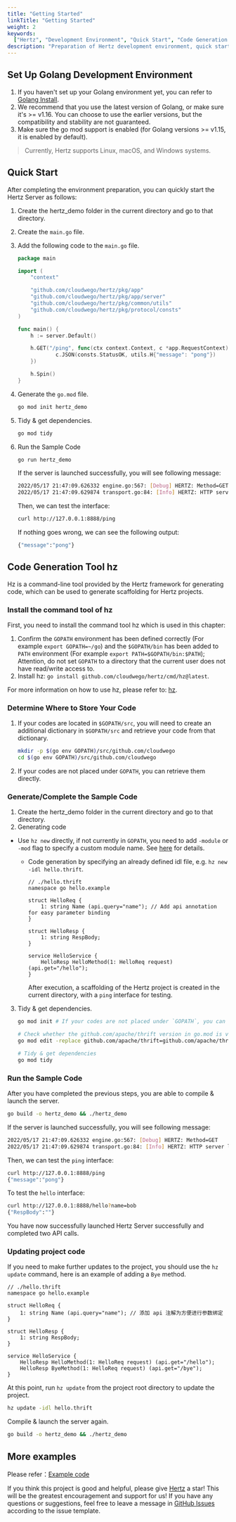 ```yaml
---
title: "Getting Started"
linkTitle: "Getting Started"
weight: 2
keywords:
  ["Hertz", "Development Environment", "Quick Start", "Code Generation Tool"]
description: "Preparation of Hertz development environment, quick start, and basic use of code generation tool hz."
---
```


## Set Up Golang Development Environment

1. If you haven't set up your Golang environment yet, you can refer to [Golang Install](https://go.dev/doc/install).
2. We recommend that you use the latest version of Golang, or make sure it's >= v1.16. You can choose to use the earlier versions, but the compatibility and stability are not guaranteed.
3. Make sure the go mod support is enabled (for Golang versions >= v1.15, it is enabled by default).

> Currently, Hertz supports Linux, macOS, and Windows systems.

## Quick Start

After completing the environment preparation, you can quickly start the Hertz Server as follows:

1. Create the hertz_demo folder in the current directory and go to that directory.
2. Create the `main.go` file.
3. Add the following code to the `main.go` file.

   ```go
   package main

   import (
       "context"

       "github.com/cloudwego/hertz/pkg/app"
       "github.com/cloudwego/hertz/pkg/app/server"
       "github.com/cloudwego/hertz/pkg/common/utils"
       "github.com/cloudwego/hertz/pkg/protocol/consts"
   )

   func main() {
       h := server.Default()

       h.GET("/ping", func(ctx context.Context, c *app.RequestContext) {
               c.JSON(consts.StatusOK, utils.H{"message": "pong"})
       })

       h.Spin()
   }
   ```

4. Generate the `go.mod` file.

   ```bash
   go mod init hertz_demo
   ```

5. Tidy & get dependencies.

   ```bash
   go mod tidy
   ```

6. Run the Sample Code

   ```bash
   go run hertz_demo
   ```

   If the server is launched successfully, you will see following message:

   ```bash
   2022/05/17 21:47:09.626332 engine.go:567: [Debug] HERTZ: Method=GET    absolutePath=/ping   --> handlerName=main.main.func1 (num=2 handlers)
   2022/05/17 21:47:09.629874 transport.go:84: [Info] HERTZ: HTTP server listening on address=[::]:8888
   ```

   Then, we can test the interface:

   ```bash
   curl http://127.0.0.1:8888/ping
   ```

   If nothing goes wrong, we can see the following output:

   ```bash
   {"message":"pong"}
   ```

## Code Generation Tool hz

Hz is a command-line tool provided by the Hertz framework for generating code, which can be used to generate scaffolding for Hertz projects.

### Install the command tool of hz

First, you need to install the command tool hz which is used in this chapter:

1. Confirm the `GOPATH` environment has been defined correctly (For example `export GOPATH=~/go`)
   and the `$GOPATH/bin` has been added to `PATH` environment (For example `export PATH=$GOPATH/bin:$PATH`);
   Attention, do not set `GOPATH` to a directory that the current user does not have read/write access to.
2. Install hz: `go install github.com/cloudwego/hertz/cmd/hz@latest`.

For more information on how to use hz, please refer to: [hz](/zh/docs/hertz/tutorials/toolkit/usage/).

### Determine Where to Store Your Code

1. If your codes are located in `$GOPATH/src`, you will need to create an additional dictionary in `$GOPATH/src` and retrieve your code from that dictionary.

   ```bash
   mkdir -p $(go env GOPATH)/src/github.com/cloudwego
   cd $(go env GOPATH)/src/github.com/cloudwego
   ```

2. If your codes are not placed under `GOPATH`, you can retrieve them directly.

### Generate/Complete the Sample Code

1. Create the hertz_demo folder in the current directory and go to that directory.
2. Generating code

- Use `hz new` directly, if not currently in `GOPATH`, you need to add `-module` or `-mod` flag to specify a custom module name. See [here](/docs/hertz/tutorials/toolkit/usage/) for details.

  - Code generation by specifying an already defined idl file, e.g. `hz new -idl hello.thrift`.

    ```thrift
    // ./hello.thrift
    namespace go hello.example

    struct HelloReq {
        1: string Name (api.query="name"); // Add api annotation for easy parameter binding
    }

    struct HelloResp {
        1: string RespBody;
    }

    service HelloService {
        HelloResp HelloMethod(1: HelloReq request) (api.get="/hello");
    }
    ```

    After execution, a scaffolding of the Hertz project is created in the current directory, with a `ping` interface for testing.

3. Tidy & get dependencies.

   ```bash
   go mod init # If your codes are not placed under `GOPATH`, you can skip `go mod init`.

   # Check whether the github.com/apache/thrift version in go.mod is v0.13.0 (if you are planning to use .thrift as IDL)
   go mod edit -replace github.com/apache/thrift=github.com/apache/thrift@v0.13.0

   # Tidy & get dependencies
   go mod tidy
   ```

### Run the Sample Code

After you have completed the previous steps, you are able to compile & launch the server.

```bash
go build -o hertz_demo && ./hertz_demo
```

If the server is launched successfully, you will see following message:

```bash
2022/05/17 21:47:09.626332 engine.go:567: [Debug] HERTZ: Method=GET    absolutePath=/ping   --> handlerName=main.main.func1 (num=2 handlers)
2022/05/17 21:47:09.629874 transport.go:84: [Info] HERTZ: HTTP server listening on address=[::]:8888
```

Then, we can test the `ping` interface:

```bash
curl http://127.0.0.1:8888/ping
{"message":"pong"}
```

To test the `hello` interface:

```bash
curl http://127.0.0.1:8888/hello?name=bob
{"RespBody":""}
```

You have now successfully launched Hertz Server successfully and completed two API calls.

### Updating project code

If you need to make further updates to the project, you should use the `hz update` command, here is an example of adding a `Bye` method.

```thrift
// ./hello.thrift
namespace go hello.example

struct HelloReq {
    1: string Name (api.query="name"); // 添加 api 注解为方便进行参数绑定
}

struct HelloResp {
    1: string RespBody;
}

service HelloService {
    HelloResp HelloMethod(1: HelloReq request) (api.get="/hello");
    HelloResp ByeMethod(1: HelloReq request) (api.get="/bye");
}
```

At this point, run `hz update` from the project root directory to update the project.

```bash
hz update -idl hello.thrift
```

Compile & launch the server again.

```bash
go build -o hertz_demo && ./hertz_demo
```

## More examples

Please refer：[Example code](/docs/hertz/tutorials/example/)

If you think this project is good and helpful, please give [Hertz](https://github.com/cloudwego/hertz) a star! This will be the greatest encouragement and support for us!
If you have any questions or suggestions, feel free to leave a message in [GitHub Issues](https://github.com/cloudwego/hertz/issues) according to the issue template.
